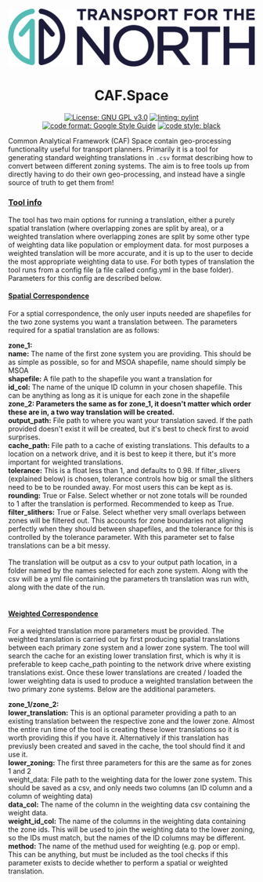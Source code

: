 ![Transport for the North Logo](https://github.com/Transport-for-the-North/caf.toolkit/blob/main/docs/TFN_Landscape_Colour_CMYK.png)

<h1 align="center">CAF.Space</h1>

<p align="center">
<a href="https://www.gnu.org/licenses/gpl-3.0.en.html"><img alt="License: GNU GPL v3.0" src="https://img.shields.io/badge/license-GPLv3-blueviolet.svg"></a>
<a href="https://github.com/PyCQA/pylint"><img alt="linting: pylint" src="https://img.shields.io/badge/linting-pylint-yellowgreen"></a>
<a href="https://google.github.io/styleguide/pyguide.html"><img alt="code format: Google Style Guide" src="https://img.shields.io/badge/code%20style-Google%20Style%20Guide-blue"></a>
<a href="https://github.com/psf/black"><img alt="code style: black" src="https://img.shields.io/badge/code%20format-black-000000.svg"></a>
</p>

Common Analytical Framework (CAF) Space contain geo-processing functionality useful
for transport planners. Primarily it is a tool for generating standard weighting
translations in `.csv` format describing how to convert between different zoning systems.
The aim is to free tools up from directly having to do their own geo-processing, and
instead have a single source of truth to get them from!

<u><h3> Tool info </h3></u>
The tool has two main options for running a translation, either a purely spatial translation (where overlapping zones are split by area), or a weighted translation where overlapping zones are split by some other type of weighting data like population or employment data. for most purposes a weighted translation will be more accurate, and it is up to the user to decide the most appropriate weighting data to use. For both types of translation the tool runs from a config file (a file called config.yml in the base folder). Parameters for this config are described below.

<u><h4> Spatial Correspondence </h4></u>
For a sptial correspondence, the only user inputs needed are shapefiles for the two zone systems you want a translation between. The parameters required for a spatial translation are as follows:

<b> zone_1:<br>
    name:</b> The name of the first zone system you are providing. This should be as simple as possible, so for and MSOA shapefile, name should simply be MSOA<br>
    <b>shapefile:</b> A file path to the shapefile you want a translation for<br>
    <b>id_col:</b> The name of the unique ID column in your chosen shapefile. This can be anything as long as it is unique for each zone in the shapefile<br>
<b> zone_2: Parameters the same as for zone_1, it doesn't matter which order these are in, a two way translation will be created.</b><br>
<b>output_path:</b> File path to where you want your translation saved. If the path provided doesn't exist it will be created, but it's best to check first to avoid surprises.<br>
<b>cache_path:</b> File path to a cache of existing translations. This defaults to a location on a network drive, and it is best to keep it there, but it's more important for weighted translations.<br>
<b>tolerance:</b> This is a float less than 1, and defaults to 0.98. If filter_slivers (explained below) is chosen, tolerance controls how big or small the slithers need to be to be rounded away. For most users this can be kept as is.<br>
<b>rounding:</b> True or False. Select whether or not zone totals will be rounded to 1 after the translation is performed. Recommended to keep as True.<br>
<b>filter_slithers:</b> True or False. Select whether very small overlaps between zones will be filtered out. This accounts for zone boundaries not aligning perfectly when they should between shapefiles, and the tolerance for this is controlled by the tolerance parameter. With this parameter set to false translations can be a bit messy.<br>
<br>
The translation will be output as a csv to your output path location, in a folder named by the names selected for each zone system. Along with the csv will be a yml file containing the parameters th translation was run with, along with the date of the run.<br>
<br>
<u><h4> Weighted Correspondence </h4></u>
For a weighted translation more parameters must be provided. The weighted translation is carried out by first producing spatial translations between each primary zone system and a lower zone system. The tool will search the cache for an existing lower translation first, which is why it is preferable to keep cache_path pointing to the network drive where existing translations exist. Once these lower translations are created / loaded the lower weighting data is used to produce a weighted translation between the two primary zone systems. Below are the additional parameters.<br>

<b>zone_1/zone_2:<br>
  lower_translation:</b> This is an optional parameter providing a path to an existing translation between the respective zone and the lower zone. Almost the entire run time of the tool is creating these lower translations so it is worth providing this if you have it. Alternatively if this translation has previusly been created and saved in the cache, the tool should find it and use it.<br>
<b>lower_zoning:</b> The first three parameters for this are the same as for zones 1 and 2<br>
  weight_data: File path to the weighting data for the lower zone system. This should be saved as a csv, and only needs two columns (an ID column and a column of weighting data)<br>
  <b>data_col:</b> The name of the column in the weighting data csv containing the weight data.<br>
  <b>weight_id_col:</b> The name of the columns in the weighting data containing the zone ids. This will be used to join the weighting data to the lower zoning, so the IDs must match, but the names of the ID columns may be different.<br>
<b>method:</b> The name of the methud used for weighting (e.g. pop or emp). This can be anything, but must be included as the tool checks if this parameter exists to decide whether to perform a spatial or weighted translation.
 
 
